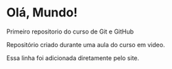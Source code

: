 # Olá, Mundo!
 Primeiro repositorio do curso de Git e GitHub

Repositório criado durante uma aula do curso em video.

Essa linha foi adicionada diretamente pelo site.
